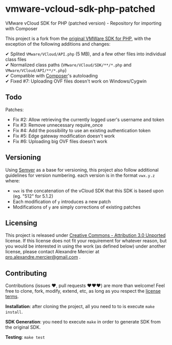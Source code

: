 vmware-vcloud-sdk-php-patched
=============================

VMware vCloud SDK for PHP (patched version) - Repository for importing with Composer

This project is a fork from the [original VMWare SDK for PHP](https://github.com/amercier/vmware-vcloud-sdk-php),
with the exception of the following additions and changes:

✔ Splited `VMware/VCloud/API.php` (5 MB), and a few other files into individual class files  
✔ Normalized class paths (`VMware/VCloud/SDK/**/*.php` and `VMware/VCloud/API/**/*.php`)  
✔ Compatible with [Composer](http://getcomposer.org/)'s autoloading  
✔ Fixed #7: Uploading OVF files doesn't work on Windows/Cygwin  


Todo
----

Patches:
  - Fix #2: Allow retrieving the currently logged user's username and token
  - Fix #3: Remove unnecessary require_once
  - Fix #4: Add the possibility to use an existing authentication token
  - Fix #5: Edge gateway modification doesn't work
  - Fix #6: Uploading big OVF files doesn't work


Versioning
----------

Using [Semver](http://semver.org/) as a base for versioning, this project also
follow additional guidelines for version numbering. each version is in the
format `vwx.y.z` where:

  - `vwx` is the concatenation of the vCloud SDK that this SDK is based upon (eg. "512" for 5.1.2)
  - Each modification of `y` introduces a new patch
  - Modifications of `y` are simply corrections of existing patches


Licensing
---------

This project is released under [Creative Commons - Attribution 3.0 Unported](LICENSE-CC-BY.md)
license. If this license does not fit your requirement for whatever reason, but
you would be interested in using the work (as defined below) under another
license, please contact Alexandre Mercier at pro.alexandre.mercier@gmail.com .


Contributing
------------

Contributions (issues ♥, pull requests ♥♥♥) are more than welcome! Feel free to
clone, fork, modify, extend, etc, as long as you respect the [license terms](LICENSE-CC-BY.md).

**Installation**: after cloning the project, all you need to to is execute
`make install`.

**SDK Generation**: you need to execute `make` in order to generate SDK from the
original SDK.

**Testing**: `make test`

